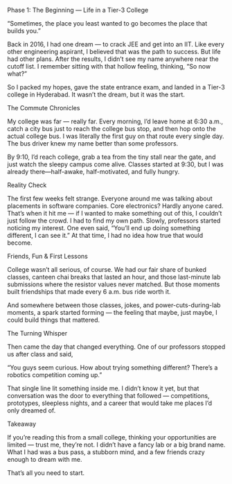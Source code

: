 Phase 1: The Beginning — Life in a Tier-3 College

“Sometimes, the place you least wanted to go becomes the place that builds you.”

Back in 2016, I had one dream — to crack JEE and get into an IIT. Like every other engineering aspirant, I believed that was the path to success. But life had other plans. After the results, I didn’t see my name anywhere near the cutoff list. I remember sitting with that hollow feeling, thinking, “So now what?”

So I packed my hopes, gave the state entrance exam, and landed in a Tier-3 college in Hyderabad. It wasn’t the dream, but it was the start.

The Commute Chronicles

My college was far — really far. Every morning, I’d leave home at 6:30 a.m., catch a city bus just to reach the college bus stop, and then hop onto the actual college bus. I was literally the first guy on that route every single day.
The bus driver knew my name better than some professors.

By 9:10, I’d reach college, grab a tea from the tiny stall near the gate, and just watch the sleepy campus come alive. Classes started at 9:30, but I was already there—half-awake, half-motivated, and fully hungry.

Reality Check

The first few weeks felt strange. Everyone around me was talking about placements in software companies.
Core electronics? Hardly anyone cared.
That’s when it hit me — if I wanted to make something out of this, I couldn’t just follow the crowd. I had to find my own path.
Slowly, professors started noticing my interest. One even said, “You’ll end up doing something different, I can see it.”
At that time, I had no idea how true that would become.

Friends, Fun & First Lessons

College wasn’t all serious, of course. We had our fair share of bunked classes, canteen chai breaks that lasted an hour, and those last-minute lab submissions where the resistor values never matched.
But those moments built friendships that made every 6 a.m. bus ride worth it.

And somewhere between those classes, jokes, and power-cuts-during-lab moments, a spark started forming — the feeling that maybe, just maybe, I could build things that mattered.

The Turning Whisper

Then came the day that changed everything.
One of our professors stopped us after class and said,

“You guys seem curious. How about trying something different? There’s a robotics competition coming up.”

That single line lit something inside me.
I didn’t know it yet, but that conversation was the door to everything that followed — competitions, prototypes, sleepless nights, and a career that would take me places I’d only dreamed of.

Takeaway

If you’re reading this from a small college, thinking your opportunities are limited — trust me, they’re not.
I didn’t have a fancy lab or a big brand name.
What I had was a bus pass, a stubborn mind, and a few friends crazy enough to dream with me.

That’s all you need to start.

